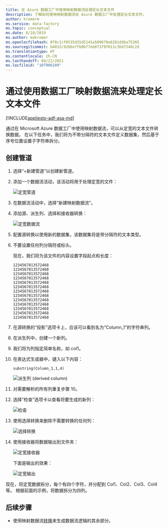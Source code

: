 ```yaml
---
title: 在 Azure 数据工厂中使用映射数据流处理定长文本文件
description: 了解如何使用映射数据流在 Azure 数据工厂中处理定长文本文件。
author: kromerm
ms.service: data-factory
ms.topic: conceptual
ms.date: 8/18/2019
ms.author: makromer
ms.openlocfilehash: 0f8c1cf8535d35d5141a589670a8281ddba75385
ms.sourcegitcommit: b4032c9266effb0bf7eb87379f011c36d7340c2d
ms.translationtype: HT
ms.contentlocale: zh-CN
ms.lasthandoff: 04/22/2021
ms.locfileid: "107906109"
---
```

# <a name="process-fixed-length-text-files-by-using-data-factory-mapping-data-flows"></a>通过使用数据工厂映射数据流来处理定长文本文件

[!INCLUDE[appliesto-adf-asa-md](includes/appliesto-adf-asa-md.md)]

通过在 Microsoft Azure 数据工厂中使用映射数据流，可以从定宽的文本文件转换数据。 在以下任务中，我们将为不带分隔符的文本文件定义数据集，然后基于序号位置设置子字符串拆分。

## <a name="create-a-pipeline"></a>创建管道

1. 选择“+新建管道”以创建新管道。

2. 添加一个数据流活动，该活动将用于处理定宽的文件：

    ![定宽管道](media/data-flow/fwpipe.png)

3. 在数据流活动中，选择“新建映射数据流”。

4. 添加源、派生列、选择和接收器转换：

    ![定宽数据流](media/data-flow/fw2.png)

5. 配置源转换以使用新的数据集，该数据集将是带分隔符的文本类型。

6. 不要设置任何列分隔符或标头。

   现在，我们将为该文件的内容设置字段起点和长度：

    ```
    1234567813572468
    1234567813572468
    1234567813572468
    1234567813572468
    1234567813572468
    1234567813572468
    1234567813572468
    1234567813572468
    1234567813572468
    1234567813572468
    1234567813572468
    1234567813572468
    1234567813572468
    ```

7. 在源转换的“投影”选项卡上，应该可以看到名为“Column_1”的字符串列。

8. 在派生列中，创建一个新列。

9. 我们将为列指定简单名称，如 col1。

10. 在表达式生成器中，键入以下内容：

    ```substring(Column_1,1,4)```

    ![派生列 (derived column)](media/data-flow/fwderivedcol1.png)

11. 对需要解析的所有列重复步骤 10。

12. 选择“检查”选项卡以查看将要生成的新列：

    ![检查](media/data-flow/fwinspect.png)

13. 使用选择转换来删除不需要转换的任何列：

    ![选择转换](media/data-flow/fwselect.png)

14. 使用接收器将数据输出到文件夹：

    ![定宽接收器](media/data-flow/fwsink.png)

    下面是输出的效果：

    ![定宽输出](media/data-flow/fxdoutput.png)

  现在，将定宽数据拆分，每个有四个字符，并分配到 Col1、Col2、Col3、Col4 等。 根据前面的示例，将数据拆分为四列。

## <a name="next-steps"></a>后续步骤

* 使用映射数据流[转换](concepts-data-flow-overview.md)来生成数据流逻辑的其余部分。
